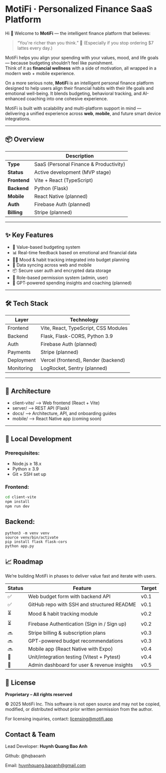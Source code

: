 # MotiFi · Personalized Finance SaaS Platform

Hi 👋 Welcome to **MotiFi** — the intelligent finance platform that believes:

> “You're richer than you think.” 💸 (Especially if you stop ordering $7 lattes every day.)

MotiFi helps you align your spending with your values, mood, and life goals — because budgeting shouldn’t feel like punishment.  
Think of it as **financial wellness** with a side of motivation, all wrapped in a modern web + mobile experience.

On a more serious note, **MotiFi** is an intelligent personal finance platform designed to help users align their financial habits with their life goals and emotional well-being. It blends budgeting, behavioral tracking, and AI-enhanced coaching into one cohesive experience.


MotiFi is built with scalability and multi-platform support in mind — delivering a unified experience across **web**, **mobile**, and future smart device integrations.

---

## 📦 Overview

|              | Description                               |
|--------------|-------------------------------------------|
| **Type**     | SaaS (Personal Finance & Productivity)    |
| **Status**   | Active development (MVP stage)            |
| **Frontend** | Vite + React (TypeScript)                 |
| **Backend**  | Python (Flask)                            |
| **Mobile**   | React Native (planned)                    |
| **Auth**     | Firebase Auth (planned)                   |
| **Billing**  | Stripe (planned)                          |

---

## ✨ Key Features

- 🧠 Value-based budgeting system
- 📊 Real-time feedback based on emotional and financial data
- 🧘‍♀️ Mood & habit tracking integrated into budget planning
- 🔁 Data syncing across web and mobile
- 📦 Secure user auth and encrypted data storage
- 🔐 Role-based permission system (admin, user)
- 🤖 GPT-powered spending insights and coaching (planned)

---

## 🛠️ Tech Stack

| Layer     | Technology                     |
|-----------|--------------------------------|
| Frontend  | Vite, React, TypeScript, CSS Modules |
| Backend   | Flask, Flask-CORS, Python 3.9  |
| Auth      | Firebase Auth (planned)        |
| Payments  | Stripe (planned)               |
| Deployment | Vercel (frontend), Render (backend) |
| Monitoring | LogRocket, Sentry (planned)   |

---

## 🧭 Architecture

- client-vite/   –> Web frontend (React + Vite)
- server/        –> REST API (Flask)
- docs/          –> Architecture, API, and onboarding guides
- mobile/        –> React Native app (coming soon)

---

## 🧪 Local Development

### Prerequisites:
- Node.js ≥ 18.x
- Python ≥ 3.9
- Git + SSH set up

### Frontend:
```bash
cd client-vite
npm install
npm run dev 
```
## Backend: 
```cd server
python3 -m venv venv
source venv/bin/activate
pip install flask flask-cors
python app.py
```

## 📈 Roadmap

We’re building MotiFi in phases to deliver value fast and iterate with users.

| Status | Feature                                      | Target |
|--------|----------------------------------------------|--------|
| ✅     | Web budget form with backend API             | v0.1   |
| ✅     | GitHub repo with SSH and structured README   | v0.1   |
| ⏳     | Mood & habit tracking module                 | v0.2   |
| ⏳     | Firebase Authentication (Sign in / Sign up)  | v0.2   |
| 🔜     | Stripe billing & subscription plans          | v0.3   |
| 🔜     | GPT-powered budget recommendations           | v0.3   |
| 🔜     | Mobile app (React Native with Expo)          | v0.4   |
| 🧪     | Unit/integration testing (Vitest + Pytest)   | v0.4   |
| 🧭     | Admin dashboard for user & revenue insights  | v0.5   |

## 📄 License

**Proprietary – All rights reserved**

© 2025 MotiFi Inc. This software is not open source and may not be copied, modified, or distributed without prior written permission from the author.

For licensing inquiries, contact: licensing@motifi.app

## Contact & Team 
Lead Developer: **Huynh Quang Bao Anh**

Github: @hqbaoanh

Email: huynhquang.baoanh@gmail.com 

